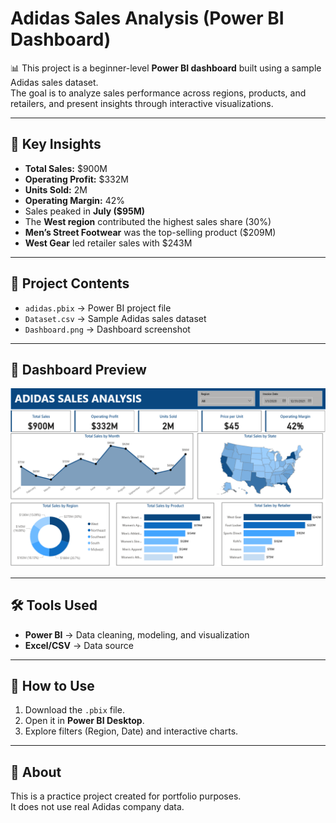 # Adidas Sales Analysis (Power BI Dashboard)

📊 This project is a beginner-level **Power BI dashboard** built using a sample Adidas sales dataset.  
The goal is to analyze sales performance across regions, products, and retailers, and present insights through interactive visualizations.

---

## 🔑 Key Insights
- **Total Sales:** $900M  
- **Operating Profit:** $332M  
- **Units Sold:** 2M  
- **Operating Margin:** 42%  
- Sales peaked in **July ($95M)**  
- The **West region** contributed the highest sales share (30%)  
- **Men’s Street Footwear** was the top-selling product ($209M)  
- **West Gear** led retailer sales with $243M  

---

## 📂 Project Contents
- `adidas.pbix` → Power BI project file  
- `Dataset.csv` → Sample Adidas sales dataset  
- `Dashboard.png` → Dashboard screenshot  

---

## 📸 Dashboard Preview
![Adidas Sales Dashboard](Dashboard.png)

---

## 🛠️ Tools Used
- **Power BI** → Data cleaning, modeling, and visualization  
- **Excel/CSV** → Data source  

---

## 🚀 How to Use
1. Download the `.pbix` file.  
2. Open it in **Power BI Desktop**.  
3. Explore filters (Region, Date) and interactive charts.  

---

## 📌 About
This is a practice project created for portfolio purposes.  
It does not use real Adidas company data.
